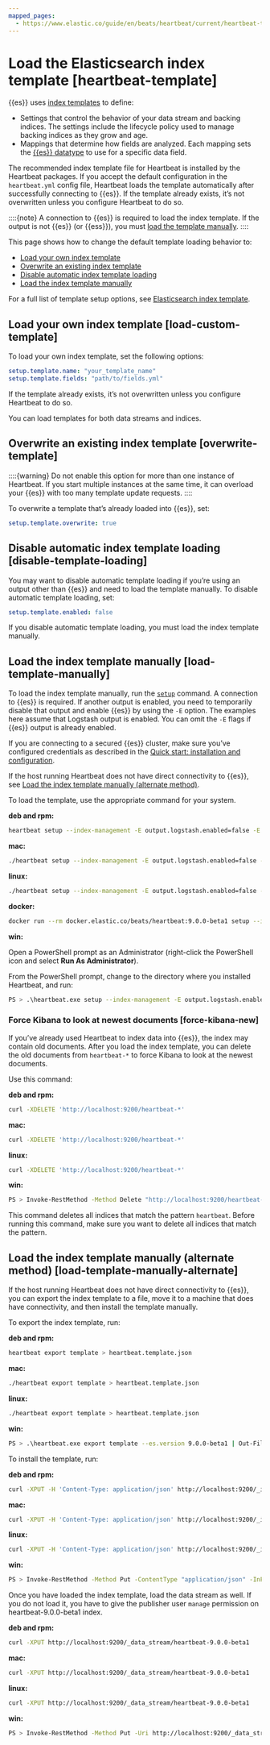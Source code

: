 ```yaml
---
mapped_pages:
  - https://www.elastic.co/guide/en/beats/heartbeat/current/heartbeat-template.html
---
```


# Load the Elasticsearch index template [heartbeat-template]

{{es}} uses [index templates](docs-content://manage-data/data-store/templates.md) to define:

* Settings that control the behavior of your data stream and backing indices. The settings include the lifecycle policy used to manage backing indices as they grow and age.
* Mappings that determine how fields are analyzed. Each mapping sets the [{{es}} datatype](elasticsearch://reference/elasticsearch/mapping-reference/field-data-types.md) to use for a specific data field.

The recommended index template file for Heartbeat is installed by the Heartbeat packages. If you accept the default configuration in the `heartbeat.yml` config file, Heartbeat loads the template automatically after successfully connecting to {{es}}. If the template already exists, it’s not overwritten unless you configure Heartbeat to do so.

::::{note}
A connection to {{es}} is required to load the index template. If the output is not {{es}} (or {{ess}}), you must [load the template manually](#load-template-manually).
::::


This page shows how to change the default template loading behavior to:

* [Load your own index template](#load-custom-template)
* [Overwrite an existing index template](#overwrite-template)
* [Disable automatic index template loading](#disable-template-loading)
* [Load the index template manually](#load-template-manually)

For a full list of template setup options, see [Elasticsearch index template](/reference/heartbeat/configuration-template.md).


## Load your own index template [load-custom-template]

To load your own index template, set the following options:

```yaml
setup.template.name: "your_template_name"
setup.template.fields: "path/to/fields.yml"
```

If the template already exists, it’s not overwritten unless you configure Heartbeat to do so.

You can load templates for both data streams and indices.


## Overwrite an existing index template [overwrite-template]

::::{warning}
Do not enable this option for more than one instance of Heartbeat. If you start multiple instances at the same time, it can overload your {{es}} with too many template update requests.
::::


To overwrite a template that’s already loaded into {{es}}, set:

```yaml
setup.template.overwrite: true
```


## Disable automatic index template loading [disable-template-loading]

You may want to disable automatic template loading if you’re using an output other than {{es}} and need to load the template manually. To disable automatic template loading, set:

```yaml
setup.template.enabled: false
```

If you disable automatic template loading, you must load the index template manually.


## Load the index template manually [load-template-manually]

To load the index template manually, run the [`setup`](/reference/heartbeat/command-line-options.md#setup-command) command. A connection to {{es}} is required.  If another output is enabled, you need to temporarily disable that output and enable {{es}} by using the `-E` option. The examples here assume that Logstash output is enabled. You can omit the `-E` flags if {{es}} output is already enabled.

If you are connecting to a secured {{es}} cluster, make sure you’ve configured credentials as described in the [Quick start: installation and configuration](/reference/heartbeat/heartbeat-installation-configuration.md).

If the host running Heartbeat does not have direct connectivity to {{es}}, see [Load the index template manually (alternate method)](#load-template-manually-alternate).

To load the template, use the appropriate command for your system.

**deb and rpm:**

```sh
heartbeat setup --index-management -E output.logstash.enabled=false -E 'output.elasticsearch.hosts=["localhost:9200"]'
```

**mac:**

```sh
./heartbeat setup --index-management -E output.logstash.enabled=false -E 'output.elasticsearch.hosts=["localhost:9200"]'
```

**linux:**

```sh
./heartbeat setup --index-management -E output.logstash.enabled=false -E 'output.elasticsearch.hosts=["localhost:9200"]'
```

**docker:**

```sh
docker run --rm docker.elastic.co/beats/heartbeat:9.0.0-beta1 setup --index-management -E output.logstash.enabled=false -E 'output.elasticsearch.hosts=["localhost:9200"]'
```

**win:**

Open a PowerShell prompt as an Administrator (right-click the PowerShell icon and select **Run As Administrator**).

From the PowerShell prompt, change to the directory where you installed Heartbeat, and run:

```sh
PS > .\heartbeat.exe setup --index-management -E output.logstash.enabled=false -E 'output.elasticsearch.hosts=["localhost:9200"]'
```


### Force Kibana to look at newest documents [force-kibana-new]

If you’ve already used Heartbeat to index data into {{es}}, the index may contain old documents. After you load the index template, you can delete the old documents from `heartbeat-*` to force Kibana to look at the newest documents.

Use this command:

**deb and rpm:**

```sh
curl -XDELETE 'http://localhost:9200/heartbeat-*'
```

**mac:**

```sh
curl -XDELETE 'http://localhost:9200/heartbeat-*'
```

**linux:**

```sh
curl -XDELETE 'http://localhost:9200/heartbeat-*'
```

**win:**

```sh
PS > Invoke-RestMethod -Method Delete "http://localhost:9200/heartbeat-*"
```

This command deletes all indices that match the pattern `heartbeat`. Before running this command, make sure you want to delete all indices that match the pattern.


## Load the index template manually (alternate method) [load-template-manually-alternate]

If the host running Heartbeat does not have direct connectivity to {{es}}, you can export the index template to a file, move it to a machine that does have connectivity, and then install the template manually.

To export the index template, run:

**deb and rpm:**

```sh
heartbeat export template > heartbeat.template.json
```

**mac:**

```sh
./heartbeat export template > heartbeat.template.json
```

**linux:**

```sh
./heartbeat export template > heartbeat.template.json
```

**win:**

```sh
PS > .\heartbeat.exe export template --es.version 9.0.0-beta1 | Out-File -Encoding UTF8 heartbeat.template.json
```

To install the template, run:

**deb and rpm:**

```sh
curl -XPUT -H 'Content-Type: application/json' http://localhost:9200/_index_template/heartbeat-9.0.0-beta1 -d@heartbeat.template.json
```

**mac:**

```sh
curl -XPUT -H 'Content-Type: application/json' http://localhost:9200/_index_template/heartbeat-9.0.0-beta1 -d@heartbeat.template.json
```

**linux:**

```sh
curl -XPUT -H 'Content-Type: application/json' http://localhost:9200/_index_template/heartbeat-9.0.0-beta1 -d@heartbeat.template.json
```

**win:**

```sh
PS > Invoke-RestMethod -Method Put -ContentType "application/json" -InFile heartbeat.template.json -Uri http://localhost:9200/_index_template/heartbeat-9.0.0-beta1
```

Once you have loaded the index template, load the data stream as well. If you do not load it, you have to give the publisher user `manage` permission on heartbeat-9.0.0-beta1 index.

**deb and rpm:**

```sh
curl -XPUT http://localhost:9200/_data_stream/heartbeat-9.0.0-beta1
```

**mac:**

```sh
curl -XPUT http://localhost:9200/_data_stream/heartbeat-9.0.0-beta1
```

**linux:**

```sh
curl -XPUT http://localhost:9200/_data_stream/heartbeat-9.0.0-beta1
```

**win:**

```sh
PS > Invoke-RestMethod -Method Put -Uri http://localhost:9200/_data_stream/heartbeat-9.0.0-beta1
```

